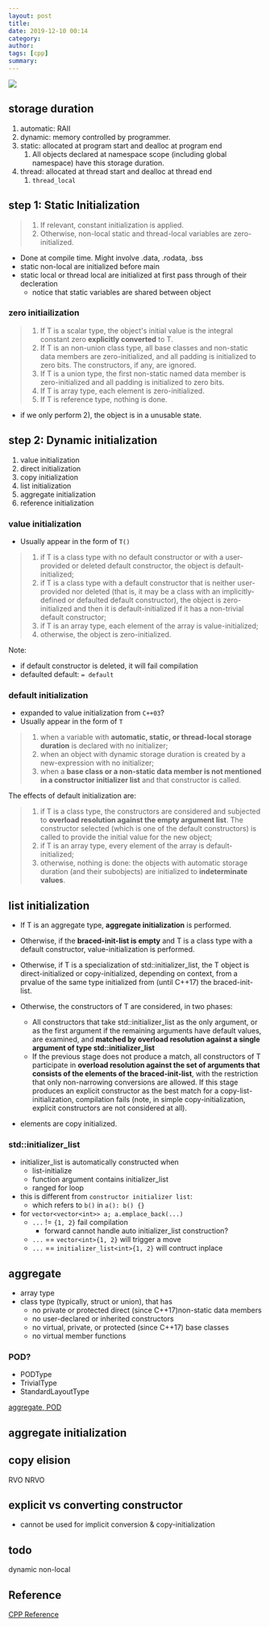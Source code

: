 ```yaml
---
layout: post
title: 
date: 2019-12-10 00:14
category: 
author: 
tags: [cpp]
summary: 
---
```


![]({{site.img_url}}/cpp_init_forest.gif)

## storage duration

1. automatic: RAII
2. dynamic: memory controlled by programmer.
3. static: allocated at program start and dealloc at program end
   1. All objects declared at namespace scope (including global namespace) have this storage duration.
4. thread: allocated at thread start and dealloc at thread end
   1. `thread_local`

## step 1: Static Initialization

> 1) If relevant, constant initialization is applied.
> 2) Otherwise, non-local static and thread-local variables are zero-initialized.

* Done at compile time. Might involve .data, .rodata, .bss
* static non-local are initialized before main
* static local or thread local are initialized at first pass through of their decleration
  * notice that static variables are shared between object

### zero initiailization

> 1) If T is a scalar type, the object's initial value is the integral constant zero **explicitly converted** to T.
> 2) If T is an non-union class type, all base classes and non-static data members are zero-initialized, 
> and all padding is initialized to zero bits. The constructors, if any, are ignored.
> 3) If T is a union type, the first non-static named data member is zero-initialized and all padding is initialized to zero bits.
> 4) If T is array type, each element is zero-initialized.
> 5) If T is reference type, nothing is done.

* if we only perform 2), the object is in a unusable state.

## step 2: Dynamic initialization

1. value initialization
2. direct initialization
3. copy initialization
4. list initialization
5. aggregate initialization
6. reference initialization

### value initialization

* Usually appear in the form of `T()`

> 1) if T is a class type with no default constructor or with a user-provided or deleted default constructor,
> the object is default-initialized;
> 2) if T is a class type with a default constructor that is neither user-provided nor deleted
> (that is, it may be a class with an implicitly-defined or defaulted default constructor),
> the object is zero-initialized and then it is default-initialized if it has a non-trivial default constructor;
> 3) if T is an array type, each element of the array is value-initialized;
> 4) otherwise, the object is zero-initialized.

Note:

* if default constructor is deleted, it will fail compilation
* defaulted default: `= default`

### default initialization

* expanded to value initialization from `C++03`?
* Usually appear in the form of `T`

> 1) when a variable with **automatic, static, or thread-local storage duration** is declared with no initializer;
> 2) when an object with dynamic storage duration is created by a new-expression with no initializer;
> 3) when a **base class or a non-static data member is not mentioned in a constructor initializer list** and that constructor is called.

The effects of default initialization are:

> 1) if T is a class type, the constructors are considered and subjected to **overload resolution against the empty argument list**.
> The constructor selected (which is one of the default constructors) is called to provide the initial value for the new object;
> 2) if T is an array type, every element of the array is default-initialized;
> 3) otherwise, nothing is done: the objects with automatic storage duration (and their subobjects) are initialized to **indeterminate values**.

## list initialization

* If T is an aggregate type, **aggregate initialization** is performed.
* Otherwise, if the **braced-init-list is empty** and T is a class type with a default constructor, value-initialization is performed.
* Otherwise, if T is a specialization of std::initializer_list, the T object is direct-initialized or copy-initialized, depending on context, 
  from a prvalue of the same type initialized from (until C++17) the braced-init-list.
* Otherwise, the constructors of T are considered, in two phases:
  * All constructors that take std::initializer_list as the only argument, or as the first argument if the remaining arguments have default values, are examined, and **matched by overload resolution against a single argument of type std::initializer_list**
  * If the previous stage does not produce a match, all constructors of T participate in **overload resolution against the set of arguments that consists of the elements of the braced-init-list**, with the restriction that only non-narrowing conversions are allowed. If this stage produces an explicit constructor as the best match for a copy-list-initialization, compilation fails (note, in simple copy-initialization, explicit constructors are not considered at all).

* elements are copy initialized.

### std::initializer_list

* initializer_list is automatically constructed when
  * list-initialize
  * function argument contains initializer_list
  * ranged for loop
* this is different from `constructor initializer list`:
  * which refers to `b()` in `a(): b() {}` 
* for `vector<vector<int>> a; a.emplace_back(...)`
  * `...` != `{1, 2}` fail compilation
    * forward cannot handle auto initializer_list construction?
  * `...` == `vector<int>{1, 2}` will trigger a move
  * `...` == `initializer_list<int>{1, 2}` will contruct inplace

## aggregate

* array type
* class type (typically, struct or union), that has
  * no private or protected direct (since C++17)non-static data members
  * no user-declared or inherited constructors
  * no virtual, private, or protected (since C++17) base classes
  * no virtual member functions

### POD?

* PODType
* TrivialType
* StandardLayoutType

[aggregate, POD](https://stackoverflow.com/questions/4178175/what-are-aggregates-and-pods-and-how-why-are-they-special)

## aggregate initialization



## copy elision

RVO
NRVO

## explicit vs converting constructor

* cannot be used for implicit conversion & copy-initialization

## todo

dynamic non-local
## Reference

[CPP Reference](https://en.cppreference.com/w/cpp/language/initialization)
